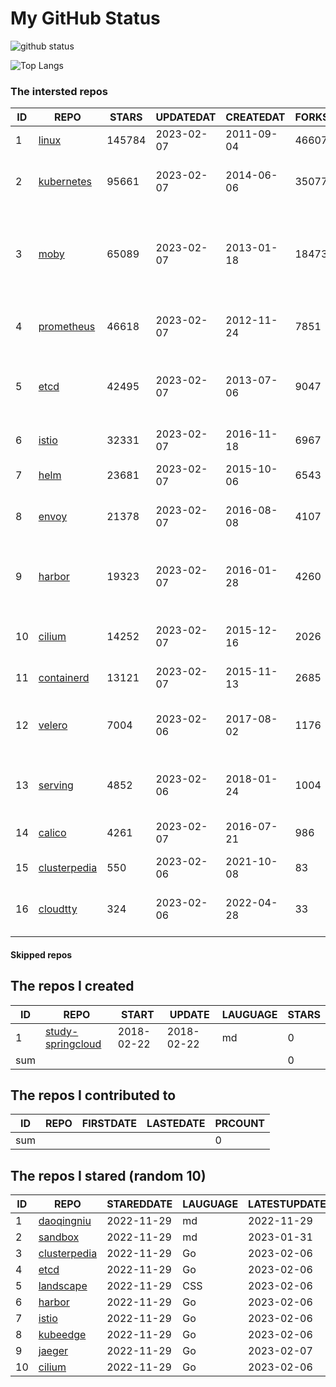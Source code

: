 # My GitHub Status

<img src="https://github-readme-stats-1.yihong0618.vercel.app/api?username=daoqingniu&show_icons=true&&&hide_title=true&count_private=true" alt="github status" />

![Top Langs](https://github-readme-stats-1.yihong0618.vercel.app/api/top-langs/?username=daoqingniu&layout=compact)

<!--START_SECTION:github_repos-->
### The intersted repos
| ID |                              REPO                               | STARS  | UPDATEDAT  | CREATEDAT  | FORKSCOUNT |                                              DESCRIPTIONS                                              |
|----|-----------------------------------------------------------------|--------|------------|------------|------------|--------------------------------------------------------------------------------------------------------|
|  1 | [linux](https://github.com/torvalds/linux)                      | 145784 | 2023-02-07 | 2011-09-04 |      46607 | Linux kernel source tree                                                                               |
|  2 | [kubernetes](https://github.com/kubernetes/kubernetes)          |  95661 | 2023-02-07 | 2014-06-06 |      35077 | Production-Grade Container Scheduling and Management                                                   |
|  3 | [moby](https://github.com/moby/moby)                            |  65089 | 2023-02-07 | 2013-01-18 |      18473 | Moby Project - a collaborative project for the container ecosystem to assemble container-based systems |
|  4 | [prometheus](https://github.com/prometheus/prometheus)          |  46618 | 2023-02-07 | 2012-11-24 |       7851 | The Prometheus monitoring system and time series database.                                             |
|  5 | [etcd](https://github.com/etcd-io/etcd)                         |  42495 | 2023-02-07 | 2013-07-06 |       9047 | Distributed reliable key-value store for the most critical data of a distributed system                |
|  6 | [istio](https://github.com/istio/istio)                         |  32331 | 2023-02-07 | 2016-11-18 |       6967 | Connect, secure, control, and observe services.                                                        |
|  7 | [helm](https://github.com/helm/helm)                            |  23681 | 2023-02-07 | 2015-10-06 |       6543 | The Kubernetes Package Manager                                                                         |
|  8 | [envoy](https://github.com/envoyproxy/envoy)                    |  21378 | 2023-02-07 | 2016-08-08 |       4107 | Cloud-native high-performance edge/middle/service proxy                                                |
|  9 | [harbor](https://github.com/goharbor/harbor)                    |  19323 | 2023-02-07 | 2016-01-28 |       4260 | An open source trusted cloud native registry project that stores, signs, and scans content.            |
| 10 | [cilium](https://github.com/cilium/cilium)                      |  14252 | 2023-02-07 | 2015-12-16 |       2026 | eBPF-based Networking, Security, and Observability                                                     |
| 11 | [containerd](https://github.com/containerd/containerd)          |  13121 | 2023-02-07 | 2015-11-13 |       2685 | An open and reliable container runtime                                                                 |
| 12 | [velero](https://github.com/vmware-tanzu/velero)                |   7004 | 2023-02-06 | 2017-08-02 |       1176 | Backup and migrate Kubernetes applications and their persistent volumes                                |
| 13 | [serving](https://github.com/knative/serving)                   |   4852 | 2023-02-06 | 2018-01-24 |       1004 | Kubernetes-based, scale-to-zero, request-driven compute                                                |
| 14 | [calico](https://github.com/projectcalico/calico)               |   4261 | 2023-02-07 | 2016-07-21 |        986 | Cloud native networking and network security                                                           |
| 15 | [clusterpedia](https://github.com/clusterpedia-io/clusterpedia) |    550 | 2023-02-06 | 2021-10-08 |         83 | The Encyclopedia of Kubernetes clusters                                                                |
| 16 | [cloudtty](https://github.com/cloudtty/cloudtty)                |    324 | 2023-02-06 | 2022-04-28 |         33 | A Friendly Kubernetes CloudShell (Web Terminal) !                                                      |



#### Skipped repos
<!--END_SECTION:github_repos-->

<!--START_SECTION:my_github-->
## The repos I created
| ID  |                                 REPO                                 |   START    |   UPDATE   | LAUGUAGE | STARS |
|-----|----------------------------------------------------------------------|------------|------------|----------|-------|
|   1 | [study-springcloud](https://github.com/daoqingniu/study-springcloud) | 2018-02-22 | 2018-02-22 | md       |     0 |
| sum |                                                                      |            |            |          |     0 |

## The repos I contributed to
| ID  | REPO | FIRSTDATE | LASTEDATE | PRCOUNT |
|-----|------|-----------|-----------|---------|
| sum |      |           |           |       0 |

## The repos I stared (random 10)
| ID |                              REPO                               | STAREDDATE | LAUGUAGE | LATESTUPDATE |
|----|-----------------------------------------------------------------|------------|----------|--------------|
|  1 | [daoqingniu](https://github.com/daoqingniu/daoqingniu)          | 2022-11-29 | md       | 2022-11-29   |
|  2 | [sandbox](https://github.com/cncf/sandbox)                      | 2022-11-29 | md       | 2023-01-31   |
|  3 | [clusterpedia](https://github.com/clusterpedia-io/clusterpedia) | 2022-11-29 | Go       | 2023-02-06   |
|  4 | [etcd](https://github.com/etcd-io/etcd)                         | 2022-11-29 | Go       | 2023-02-06   |
|  5 | [landscape](https://github.com/cncf/landscape)                  | 2022-11-29 | CSS      | 2023-02-06   |
|  6 | [harbor](https://github.com/goharbor/harbor)                    | 2022-11-29 | Go       | 2023-02-06   |
|  7 | [istio](https://github.com/istio/istio)                         | 2022-11-29 | Go       | 2023-02-06   |
|  8 | [kubeedge](https://github.com/kubeedge/kubeedge)                | 2022-11-29 | Go       | 2023-02-06   |
|  9 | [jaeger](https://github.com/jaegertracing/jaeger)               | 2022-11-29 | Go       | 2023-02-07   |
| 10 | [cilium](https://github.com/cilium/cilium)                      | 2022-11-29 | Go       | 2023-02-06   |

<!--END_SECTION:my_github-->
